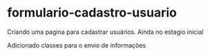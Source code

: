 # formulario-cadastro-usuario
Criando uma pagina para cadastrar usuários. Ainda no estagio inicial

Adicionado classes para o envio de informações